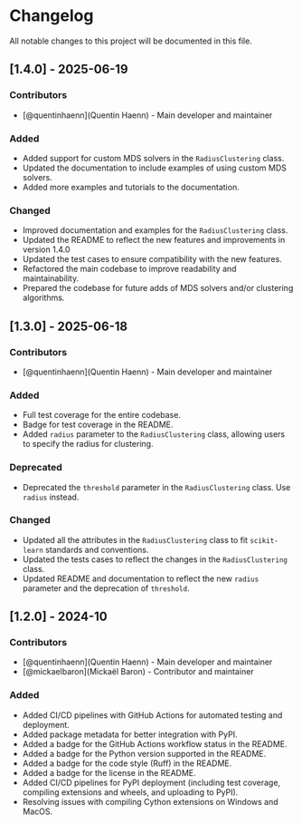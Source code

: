 # Changelog

All notable changes to this project will be documented in this file.

## [1.4.0] - 2025-06-19

### Contributors

- [@quentinhaenn](Quentin Haenn) - Main developer and maintainer

### Added

- Added support for custom MDS solvers in the `RadiusClustering` class.
- Updated the documentation to include examples of using custom MDS solvers.
- Added more examples and tutorials to the documentation.

### Changed

- Improved documentation and examples for the `RadiusClustering` class.
- Updated the README to reflect the new features and improvements in version 1.4.0
- Updated the test cases to ensure compatibility with the new features.
- Refactored the main codebase to improve readability and maintainability.
- Prepared the codebase for future adds of MDS solvers and/or clustering algorithms.

## [1.3.0] - 2025-06-18

### Contributors

- [@quentinhaenn](Quentin Haenn) - Main developer and maintainer

### Added

- Full test coverage for the entire codebase.
- Badge for test coverage in the README.
- Added `radius` parameter to the `RadiusClustering` class, allowing users to specify the radius for clustering.

### Deprecated

- Deprecated the `threshold` parameter in the `RadiusClustering` class. Use `radius` instead.

### Changed

- Updated all the attributes in the `RadiusClustering` class to fit `scikit-learn` standards and conventions.
- Updated the tests cases to reflect the changes in the `RadiusClustering` class.
- Updated README and documentation to reflect the new `radius` parameter and the deprecation of `threshold`.

## [1.2.0] - 2024-10

### Contributors

- [@quentinhaenn](Quentin Haenn) - Main developer and maintainer
- [@mickaelbaron](Mickaël Baron) - Contributor and maintainer

### Added

- Added CI/CD pipelines with GitHub Actions for automated testing and deployment.
- Added package metadata for better integration with PyPI.
- Added a badge for the GitHub Actions workflow status in the README.
- Added a badge for the Python version supported in the README.
- Added a badge for the code style (Ruff) in the README.
- Added a badge for the license in the README.
- Added CI/CD pipelines for PyPI deployment (including test coverage, compiling extensions and wheels, and uploading to PyPI).
- Resolving issues with compiling Cython extensions on Windows and MacOS.
